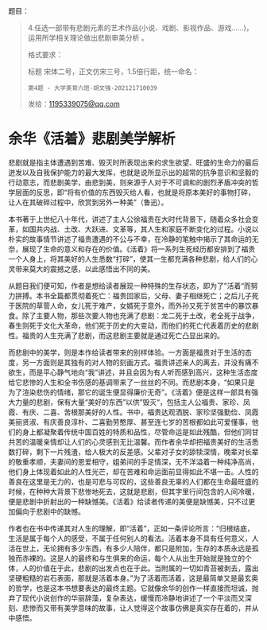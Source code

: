 题目：

> 4.任选一部带有悲剧元素的艺术作品(小说、戏剧、影视作品、游戏......)，运用所学相关理论做出悲剧审美分析 。
>
> 格式要求：
>
> 标题 宋体二号，正文仿宋三号，1.5倍行距，统一命名：
>
> `第4题 - 大学美育六班-胡文强-202121710039`
>
> 发给：1195339075@qq.com



# 余华《活着》悲剧美学解析

悲剧就是指主体遭遇到苦难、毁灭时所表现出来的求生欲望、旺盛的生命力的最后迸发以及自我保护能力的最大发挥，也就是说所显示出的超常的抗争意识和坚毅的行动意志，而悲剧美学，由悲到美，则来源于人对于不可调和的剧烈矛盾冲突的哲学层面的反思，即“将有价值的东西毁灭给人看，也就是将原本美好的事物打碎，让人在其破碎过程中，欣赏到另外一种美”（鲁迅）。

本书著于上世纪八十年代，讲述了主人公徐福贵在大时代背景下，随着众多社会变革，如国共内战、土改、大跃进、文革等，其人生和家庭不断变化的过程。小说以朴实的故事情节讲述了福贵遭遇的不公与不幸，在冷静的笔触中揭示了其命运的无奈，展现了生命的意义和存在的价值。《活着》将一系列生死经历都安排到了福贵一个人身上，将其美好的人生悉数“打碎”，使其一生都充满各种悲剧，给人们的心灵带来莫大的震撼之感，以此感悟出不同的美。

从题目我们便可知，作者是想给读者展现一种特殊的生存状态，即为了”活着“而努力拼搏。本书全篇都贯彻着死亡：福贵回家后，父母、妻子相继死亡；之后儿子死于医院的草菅人命，女儿死于难产，女婿死于意外，而外孙又死于贫苦中的暴饮暴食。除了主要人物，那些次要人物也充满了悲剧：龙二死于土改，老全死于战争，春生则死于文化大革命，他们死于历史的大变动，而他们的死亡代表着历史的悲剧性。福贵的人生充满了悲剧，而这悲剧主要就是通过死亡凸显出来的。

而悲剧中的美学，则是本作给读者带来的别样体验。一方面是福贵对于生活的态度，另一方面则是其独有的对人物的刻画方式。福贵讲述亲人的离去，并没有痛不欲生，而是平心静气地向“我”讲述，并且会因为有人听而感到高兴，这种生活态度给它悲惨的人生和全书伤感的基调带来了一丝丝的不同。而悲剧本身，“如果只是为了渲染悲伤的情绪，那它的诞生便显得廉价无奇”。《活着》便是这样一部具有强大力量的悲剧，保有大量“美好的东西”以供”毁灭“，包括主人公福贵、家珍、凤霞、有庆、二喜、苦根那美好的人性。书中，福贵达观洒脱、家珍坚强勤俭、凤霞美丽贤淑、有庆善良淳朴、二喜勤劳憨厚、甚至连七岁的苦根都如此可爱懂事，他们的身上都凝聚着传统中国百姓的特质和品性，尽管命运是如此残酷，但他们同甘共苦的温暖亲情却让人们的心灵感到无比温馨。而作者余华却把福贵美好的生活悉数打碎，剩下一片残渣，给人极大的反差感。父辈对子女的舔犊深情，晚辈对长辈的敬重孝顺，夫妻间的恩爱相守，姐弟间的手足情深，无不洋溢着一种纯净高尚，他们身上体现着如此的人性光芒，却在苦难和命运面前显得如此不堪一击。人性的善良在这里是无力的，也是可悲与可叹的，这些善良无辜的人们都在生命最旺盛的时候，在种种大背景下悲惨地死去，这就是悲剧，但其字里行间包含的人间冷暖，便是悲剧中折射出的一种缺憾美。《活着》给读者传递的美便是缺憾美，只不过更加偏向于悲剧中的缺憾。

作者也在书中传递其对人生的理解，即“活着”，正如一条评论所言：“归根结底，生活是属于每个人的感受，不属于任何别人的看法。活着本身不具有任何意义，人活在世上，无论拥有多少东西，有多少人陪伴，都只是附加，生存的本质永远是孤独而赤裸的。这是人的最终和与生俱来的命运，每个人从出生开始就是独立的个体，人的价值在于此，悲剧的出发点也在于此。当附属的一切如青苔被剥去，露出坚硬粗糙的岩石表面，那就是活着本身。”为了活着而活着，这是最简单又是最玄奥的哲学，也是这本书想要表达的最终主题。它就像余华的创作一样直接而坦诚，抛弃了现代小说创作的华丽辞藻，复杂表达，缓慢而冷静地讲述了一个平淡而又深刻、悲惨而又带有美学意味的故事，让人觉得这个故事仿佛是真实存在着的，并从中感悟。
